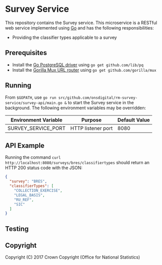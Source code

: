 # Survey Service
This repository contains the Survey service. This microservice is a RESTful web service implemented using [Go](https://golang.org/) and has the following responsibilities:

* Providing the classifier types applicable to a survey

## Prerequisites
* Install the [Go PostgreSQL driver]() using `go get github.com/lib/pq`
* Install the [Gorilla Mux URL router](http://www.gorillatoolkit.org/pkg/mux) using `go get github.com/gorilla/mux`

## Running
From `$GOPATH`, use `go run src/github.com/onsdigital/rm-survey-service/survey-api/main.go &` to start the Survey service in the background. The following environment variables may be overridden:

<table>
  <thead>
    <tr>
      <th>Environment Variable</th>
      <th>Purpose</th>
      <th>Default Value</th>
    </tr>
  </thead>
  <tbody>
    <tr>
      <td>SURVEY_SERVICE_PORT</td>
      <td>HTTP listener port</td>
      <td>8080</td>
  </tbody>
</table>

## API Example

Running the command `curl http://localhost:8080/surveys/bres/classifiertypes` should return an HTTP 200 status code with the JSON:

```json
{
  "survey": "BRES",
  "classifierTypes": [
    "COLLECTION_EXERCISE",
    "LEGAL_BASIS",
    "RU_REF",
    "SIC"
  ]
}
```

## Testing

## Copyright
Copyright (C) 2017 Crown Copyright (Office for National Statistics)

